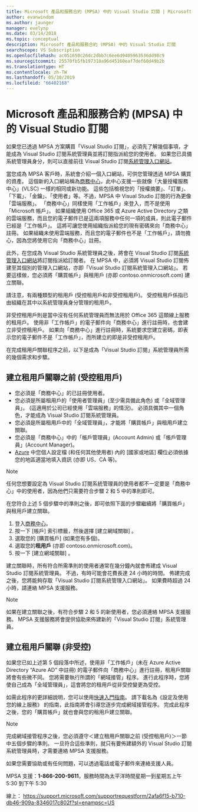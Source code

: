 ```yaml
---
title: Microsoft 產品和服務合約 (MPSA) 中的 Visual Studio 訂閱 | Microsoft Docs
author: evanwindom
ms.author: jaunger
manager: evelynp
ms.date: 03/14/2018
ms.topic: conceptual
description: Microsoft 產品和服務合約 (MPSA) 中的 Visual Studio 訂閱
searchscope: VS Subscription
ms.openlocfilehash: ac051650c26dc2dbb7c6ee6d9405963536dd98c9
ms.sourcegitcommit: 25570fb5fb197318a96d45160eaf7def60d49b2b
ms.translationtype: HT
ms.contentlocale: zh-TW
ms.lasthandoff: 05/30/2019
ms.locfileid: "66402168"
---
```

# <a name="visual-studio-subscriptions-in-a-microsoft-products-and-services-agreement-mpsa"></a>Microsoft 產品和服務合約 (MPSA) 中的 Visual Studio 訂閱

如果您已透過 MPSA 方案購買「Visual Studio 訂閱」，必須先了解幾個事項，才能成為 Visual Studio 訂閱系統管理員並將訂閱指派給您的使用者。 如果您已具備系統管理員身分，則可以直接前往 Visual Studio 訂閱[系統管理入口網站](https://manage.visualstudio.com/)。

當您成為 MPSA 客戶時，系統會介紹一個入口網站，可供您管理透過 MPSA 購買的資產。 這個新的入口網站稱為[商務中心](https://businessaccount.microsoft.com/)，此中心支援一些就像「大量授權服務中心」(VLSC) 一樣的相同或新功能。 這些包括檢視您的「授權摘要」、「訂單」、「下載」、「金鑰」、「使用者」等。不過，MPSA 中 Visual Studio 訂閱的行為更像「雲端服務」。 「商務中心」同樣使用「工作帳戶」來登入，而不是使用「Microsoft 帳戶」。 如果組織使用 Office 365 或 Azure Active Directory 之類的雲端服務，而且您的電子郵件已是這兩項服務中任何一項的成員，則此電子郵件已經是「工作帳戶」。 這將可讓您使用組織指派給您的現有密碼來向「商務中心」註冊。 如果組織未使用雲端服務，而且您的電子郵件也不是「工作帳戶」，請勿擔心，因為您將使用它向「商務中心」註冊。

此外，在您成為 Visual Studio 系統管理員之後，將會在 Visual Studio 訂閱[系統管理入口網站](https://manage.visualstudio.com/)將訂閱指派給訂閱者。 在 MPSA 中，必須將 Visual Studio 訂閱佈建至其個別的管理入口網站，亦即「Visual Studio 訂閱系統管理入口網站」。 若要這樣做，您必須將「購買帳戶」與租用戶 (亦即 contoso.onmicrosoft.com) 建立關聯。

請注意，有兩種類型的租用戶 (受控租用戶和非受控租用戶)。 受控租用戶係指已由組織在其中以系統管理員身分管理的租用戶。

非受控租用戶則是當中沒有任何系統管理員而無法用於 Office 365 這類線上服務的租用戶。 使用非「工作帳戶」的電子郵件向「商務中心」進行註冊時，也會建立非受控租用戶。 如果向「商務中心」進行註冊時，系統要求您建立密碼，即表示您的電子郵件不是「工作帳戶」，而所建立的即是非受控租用戶。

在完成租用戶關聯程序之前，以下是成為「Visual Studio 訂閱」系統管理員所需的幾個需求和步驟。

## <a name="pre-tenant-association-managed-tenant"></a>建立租用戶關聯之前 (受控租用戶)

- 您必須是「商務中心」的已註冊使用者。
- 您必須是所屬租用戶的「使用者管理員」(至少需具備此角色) 或「全域管理員」。 (這適用於公司已經使用「雲端服務」的情況)。 必須具備其中一個角色，才能成為 Visual Studio 訂閱系統管理員。
- 您必須是所屬租用戶中的「全域管理員」，才能將「購買帳戶」與租用戶建立關聯。
- 您必須是「商務中心」中的「帳戶管理員」(Account Admin) 或「帳戶管理員」(Account Manager)。
- [Azure](https://portal.azure.com/) 中您個人設定檔 (和任何其他使用者) 內的 [國家或地區] 欄位必須依據您的地區適當地填入資訊 (亦即 US、CA 等)。 

> [!NOTE]
> 任何您想要設定為 Visual Studio 訂閱系統管理員的使用者都不一定要是「商務中心」中的使用者，因為他們只需要符合步驟 2 和 5 中的準則即可。

在您符合上述 5 個步驟中的準則之後，即可依照下面的步驟繼續將「購買帳戶」與租用戶建立關聯。
1. 登入[商務中心](https://businessaccount.microsoft.com/)。
2. 按一下 [帳戶]  索引標籤，然後選擇 [建立網域關聯]  。
3. 選取您的 [購買帳戶]  (如果您有多個)。
4. 選取您的**租用戶** (亦即 contoso.onmicrosoft.com)。
5. 按一下 [建立網域關聯]  。

建立關聯時，所有符合所需準則的使用者通常在幾分鐘內就會佈建成 Visual Studio 訂閱系統管理員。 不過，有時可能會花費長達 24 小時的時間。 佈建完成之後，您將能夠存取「Visual Studio 訂閱系統管理入口網站」。 如果費時超過 24 小時，請連絡 MPSA 支援服務。

> [!NOTE]
> 如果在建立關聯之後，有符合步驟 2 和 5 的新使用者，您必須連絡 MPSA 支援服務。 MPSA 支援服務將會提供協助來佈建新的「Visual Studio 訂閱」系統管理員。

## <a name="tenant-association-unmanaged"></a>建立租用戶關聯 (非受控)

如果您已如上述第 5 個段落中所述，使用非「工作帳戶」(未在 Azure Active Directory “Azure AD” 中註冊) 的電子郵件向「商務中心」進行註冊，租用戶關聯將會有些微不同。 您將需要執行所謂的「網域接管」程序。 進行此程序時，您將使自己成為「全域管理員」，這會將您的租用戶從非受控變更為受控。

如需此程序的更詳細說明，您可以使用[快速入門指南](https://www.microsoft.com/en-us/Licensing/existing-customer/business-center-training-and-resources.aspx)。 請下載名為《設定及使用您的線上服務》  的指南，此指南將會引導您逐步完成網域接管程序。 完成此程序之後，您的「購買帳戶」就也會與您的租用戶建立關聯。

> [!NOTE]
> 完成網域接管程序之後，您必須遵守＜建立租用戶關聯之前 (受控租用戶)＞一節中五個步驟的準則。 一旦符合這些準則，就只有要佈建額外的 Visual Studio 訂閱系統管理員時，才需要連絡 MPSA 支援服務。

如果您需要協助或有任何問題，可以透過電話或電子郵件來連絡支援人員。

MPSA 支援：**1-866-200-9611**，服務時間為太平洋時間星期一到星期五上午 5:30 到下午 5:30

線上： https://support.microsoft.com/supportrequestform/2afa6f15-b710-db46-909a-8346017c802f?sl=enampsc=US
